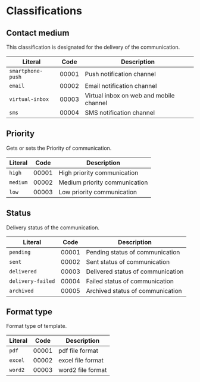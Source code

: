    
Classifications
===============

Contact medium
-------------- 
This classification is designated for the delivery of the communication.

Literal 				| Code 	 | Description
------------------------|--------|------------------------
`smartphone-push`		| 00001	| Push notification channel
`email`				    | 00002	| Email notification channel
`virtual-inbox`	  		| 00003	| Virtual inbox on web and mobile channel
`sms`					| 00004	| SMS notification channel


Priority
--------------
Gets or sets the Priority of communication.

Literal 				| Code 	 | Description
------------------------|--------|------------------------
`high`					| 00001  | High priority communication
`medium`				| 00002 | Medium priority communication
`low`					| 00003	| Low priority communication


Status
--------------
Delivery status of the communication.

Literal 				| Code 	 | Description
------------------------|--------|------------------------
`pending`					| 00001  | Pending status of communication
`sent`						| 00002 | Sent status of communication
`delivered`					| 00003	| Delivered status of communication
`delivery-failed`			| 00004	| Failed status of communication
`archived`					| 00005	| Archived status of communication


Format type
--------------
Format type of template.

Literal 				| Code 	 | Description
------------------------|--------|------------------------
`pdf`					| 00001  | pdf file format
`excel`						| 00002 | excel file format
`word2`					| 00003	| word2 file format
